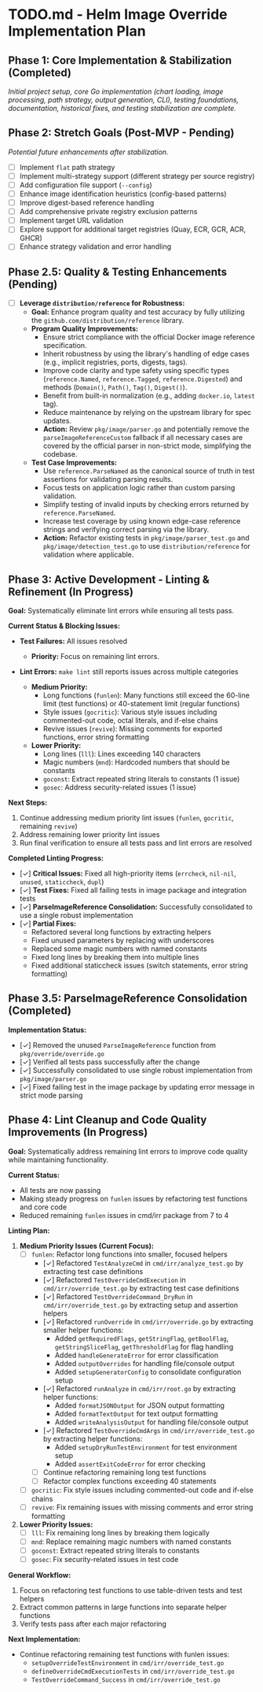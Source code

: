 # TODO.md - Helm Image Override Implementation Plan

## Phase 1: Core Implementation & Stabilization (Completed)
*Initial project setup, core Go implementation (chart loading, image processing, path strategy, output generation, CLI), testing foundations, documentation, historical fixes, and testing stabilization are complete.*

## Phase 2: Stretch Goals (Post-MVP - Pending)
*Potential future enhancements after stabilization.*
- [ ] Implement `flat` path strategy
- [ ] Implement multi-strategy support (different strategy per source registry)
- [ ] Add configuration file support (`--config`)
- [ ] Enhance image identification heuristics (config-based patterns)
- [ ] Improve digest-based reference handling
- [ ] Add comprehensive private registry exclusion patterns
- [ ] Implement target URL validation
- [ ] Explore support for additional target registries (Quay, ECR, GCR, ACR, GHCR)
- [ ] Enhance strategy validation and error handling

## Phase 2.5: Quality & Testing Enhancements (Pending)
- [ ] **Leverage `distribution/reference` for Robustness:**
    - **Goal:** Enhance program quality and test accuracy by fully utilizing the `github.com/distribution/reference` library.
    - **Program Quality Improvements:**
        - Ensure strict compliance with the official Docker image reference specification.
        - Inherit robustness by using the library's handling of edge cases (e.g., implicit registries, ports, digests, tags).
        - Improve code clarity and type safety using specific types (`reference.Named`, `reference.Tagged`, `reference.Digested`) and methods (`Domain()`, `Path()`, `Tag()`, `Digest()`).
        - Benefit from built-in normalization (e.g., adding `docker.io`, `latest` tag).
        - Reduce maintenance by relying on the upstream library for spec updates.
        - **Action:** Review `pkg/image/parser.go` and potentially remove the `parseImageReferenceCustom` fallback if all necessary cases are covered by the official parser in non-strict mode, simplifying the codebase.
    - **Test Case Improvements:**
        - Use `reference.ParseNamed` as the canonical source of truth in test assertions for validating parsing results.
        - Focus tests on application logic rather than custom parsing validation.
        - Simplify testing of invalid inputs by checking errors returned by `reference.ParseNamed`.
        - Increase test coverage by using known edge-case reference strings and verifying correct parsing via the library.
        - **Action:** Refactor existing tests in `pkg/image/parser_test.go` and `pkg/image/detection_test.go` to use `distribution/reference` for validation where applicable.

## Phase 3: Active Development - Linting & Refinement (In Progress)

**Goal:** Systematically eliminate lint errors while ensuring all tests pass.

**Current Status & Blocking Issues:**
*   **Test Failures:** All issues resolved
    *   **Priority:** Focus on remaining lint errors.

*   **Lint Errors:** `make lint` still reports issues across multiple categories
    *   **Medium Priority:**
        - Long functions (`funlen`): Many functions still exceed the 60-line limit (test functions) or 40-statement limit (regular functions)
        - Style issues (`gocritic`): Various style issues including commented-out code, octal literals, and if-else chains
        - Revive issues (`revive`): Missing comments for exported functions, error string formatting
    *   **Lower Priority:**
        - Long lines (`lll`): Lines exceeding 140 characters
        - Magic numbers (`mnd`): Hardcoded numbers that should be constants
        - `goconst`: Extract repeated string literals to constants (1 issue) 
        - `gosec`: Address security-related issues (1 issue)

**Next Steps:**
1. Continue addressing medium priority lint issues (`funlen`, `gocritic`, remaining `revive`)
2. Address remaining lower priority lint issues
3. Run final verification to ensure all tests pass and lint errors are resolved

**Completed Linting Progress:**
- [✓] **Critical Issues:** Fixed all high-priority items (`errcheck`, `nil-nil`, `unused`, `staticcheck`, `dupl`)
- [✓] **Test Fixes:** Fixed all failing tests in image package and integration tests
- [✓] **ParseImageReference Consolidation:** Successfully consolidated to use a single robust implementation
- [✓] **Partial Fixes:** 
  - Refactored several long functions by extracting helpers
  - Fixed unused parameters by replacing with underscores
  - Replaced some magic numbers with named constants
  - Fixed long lines by breaking them into multiple lines
  - Fixed additional staticcheck issues (switch statements, error string formatting)

## Phase 3.5: ParseImageReference Consolidation (Completed)

**Implementation Status:**
- [✓] Removed the unused `ParseImageReference` function from `pkg/override/override.go`
- [✓] Verified all tests pass successfully after the change
- [✓] Successfully consolidated to use single robust implementation from `pkg/image/parser.go`
- [✓] Fixed failing test in the image package by updating error message in strict mode parsing

## Phase 4: Lint Cleanup and Code Quality Improvements (In Progress)

**Goal:** Systematically address remaining lint errors to improve code quality while maintaining functionality.

**Current Status:**
- All tests are now passing
- Making steady progress on `funlen` issues by refactoring test functions and core code
- Reduced remaining `funlen` issues in cmd/irr package from 7 to 4

**Linting Plan:**
1. **Medium Priority Issues (Current Focus):**
   - [ ] `funlen`: Refactor long functions into smaller, focused helpers
      - [✓] Refactored `TestAnalyzeCmd` in `cmd/irr/analyze_test.go` by extracting test case definitions
      - [✓] Refactored `TestOverrideCmdExecution` in `cmd/irr/override_test.go` by extracting test case definitions
      - [✓] Refactored `TestOverrideCommand_DryRun` in `cmd/irr/override_test.go` by extracting setup and assertion helpers
      - [✓] Refactored `runOverride` in `cmd/irr/override.go` by extracting smaller helper functions:
         - Added `getRequiredFlags`, `getStringFlag`, `getBoolFlag`, `getStringSliceFlag`, `getThresholdFlag` for flag handling
         - Added `handleGenerateError` for error classification
         - Added `outputOverrides` for handling file/console output
         - Added `setupGeneratorConfig` to consolidate configuration setup
      - [✓] Refactored `runAnalyze` in `cmd/irr/root.go` by extracting helper functions:
         - Added `formatJSONOutput` for JSON output formatting
         - Added `formatTextOutput` for text output formatting
         - Added `writeAnalysisOutput` for handling file/console output
      - [✓] Refactored `TestOverrideCmdArgs` in `cmd/irr/override_test.go` by extracting helper functions:
         - Added `setupDryRunTestEnvironment` for test environment setup
         - Added `assertExitCodeError` for error checking
      - [ ] Continue refactoring remaining long test functions
      - [ ] Refactor complex functions exceeding 40 statements
   - [ ] `gocritic`: Fix style issues including commented-out code and if-else chains
   - [ ] `revive`: Fix remaining issues with missing comments and error string formatting

2. **Lower Priority Issues:**
   - [ ] `lll`: Fix remaining long lines by breaking them logically
   - [ ] `mnd`: Replace remaining magic numbers with named constants
   - [ ] `goconst`: Extract repeated string literals to constants
   - [ ] `gosec`: Fix security-related issues in test code

**General Workflow:**
1. Focus on refactoring test functions to use table-driven tests and test helpers
2. Extract common patterns in large functions into separate helper functions
3. Verify tests pass after each major refactoring

**Next Implementation:**
- Continue refactoring remaining test functions with funlen issues:
  - `setupOverrideTestEnvironment` in `cmd/irr/override_test.go`
  - `defineOverrideCmdExecutionTests` in `cmd/irr/override_test.go`
  - `TestOverrideCommand_Success` in `cmd/irr/override_test.go`